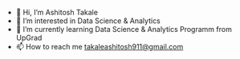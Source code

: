 - 👋 Hi, I’m Ashitosh Takale
- 👀 I’m interested in Data Science & Analytics 
- 🌱 I’m currently learning Data Science & Analytics Programm from UpGrad
- 📫 How to reach me takaleashitosh911@gmail.com

<!---
ashutakale/ashutakale is a ✨ special ✨ repository because its `README.md` (this file) appears on your GitHub profile.
You can click the Preview link to take a look at your changes.
--->

